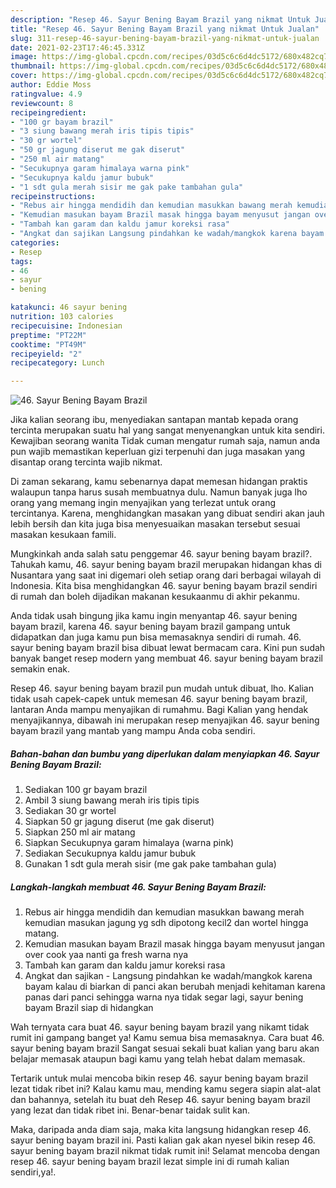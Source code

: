 ```yaml
---
description: "Resep 46. Sayur Bening Bayam Brazil yang nikmat Untuk Jualan"
title: "Resep 46. Sayur Bening Bayam Brazil yang nikmat Untuk Jualan"
slug: 311-resep-46-sayur-bening-bayam-brazil-yang-nikmat-untuk-jualan
date: 2021-02-23T17:46:45.331Z
image: https://img-global.cpcdn.com/recipes/03d5c6c6d4dc5172/680x482cq70/46-sayur-bening-bayam-brazil-foto-resep-utama.jpg
thumbnail: https://img-global.cpcdn.com/recipes/03d5c6c6d4dc5172/680x482cq70/46-sayur-bening-bayam-brazil-foto-resep-utama.jpg
cover: https://img-global.cpcdn.com/recipes/03d5c6c6d4dc5172/680x482cq70/46-sayur-bening-bayam-brazil-foto-resep-utama.jpg
author: Eddie Moss
ratingvalue: 4.9
reviewcount: 8
recipeingredient:
- "100 gr bayam brazil"
- "3 siung bawang merah iris tipis tipis"
- "30 gr wortel"
- "50 gr jagung diserut me gak diserut"
- "250 ml air matang"
- "Secukupnya garam himalaya warna pink"
- "Secukupnya kaldu jamur bubuk"
- "1 sdt gula merah sisir me gak pake tambahan gula"
recipeinstructions:
- "Rebus air hingga mendidih dan kemudian masukkan bawang merah kemudian masukan jagung yg sdh dipotong kecil2 dan wortel hingga matang."
- "Kemudian masukan bayam Brazil masak hingga bayam menyusut jangan over cook yaa nanti ga fresh warna nya"
- "Tambah kan garam dan kaldu jamur koreksi rasa"
- "Angkat dan sajikan Langsung pindahkan ke wadah/mangkok karena bayam kalau di biarkan di panci akan berubah menjadi kehitaman karena panas dari panci sehingga warna nya tidak segar lagi, sayur bening bayam Brazil siap di hidangkan"
categories:
- Resep
tags:
- 46
- sayur
- bening

katakunci: 46 sayur bening 
nutrition: 103 calories
recipecuisine: Indonesian
preptime: "PT22M"
cooktime: "PT49M"
recipeyield: "2"
recipecategory: Lunch

---
```



![46. Sayur Bening Bayam Brazil](https://img-global.cpcdn.com/recipes/03d5c6c6d4dc5172/680x482cq70/46-sayur-bening-bayam-brazil-foto-resep-utama.jpg)

Jika kalian seorang ibu, menyediakan santapan mantab kepada orang tercinta merupakan suatu hal yang sangat menyenangkan untuk kita sendiri. Kewajiban seorang  wanita Tidak cuman mengatur rumah saja, namun anda pun wajib memastikan keperluan gizi terpenuhi dan juga masakan yang disantap orang tercinta wajib nikmat.

Di zaman  sekarang, kamu sebenarnya dapat memesan hidangan praktis walaupun tanpa harus susah membuatnya dulu. Namun banyak juga lho orang yang memang ingin menyajikan yang terlezat untuk orang tercintanya. Karena, menghidangkan masakan yang dibuat sendiri akan jauh lebih bersih dan kita juga bisa menyesuaikan masakan tersebut sesuai masakan kesukaan famili. 



Mungkinkah anda salah satu penggemar 46. sayur bening bayam brazil?. Tahukah kamu, 46. sayur bening bayam brazil merupakan hidangan khas di Nusantara yang saat ini digemari oleh setiap orang dari berbagai wilayah di Indonesia. Kita bisa menghidangkan 46. sayur bening bayam brazil sendiri di rumah dan boleh dijadikan makanan kesukaanmu di akhir pekanmu.

Anda tidak usah bingung jika kamu ingin menyantap 46. sayur bening bayam brazil, karena 46. sayur bening bayam brazil gampang untuk didapatkan dan juga kamu pun bisa memasaknya sendiri di rumah. 46. sayur bening bayam brazil bisa dibuat lewat bermacam cara. Kini pun sudah banyak banget resep modern yang membuat 46. sayur bening bayam brazil semakin enak.

Resep 46. sayur bening bayam brazil pun mudah untuk dibuat, lho. Kalian tidak usah capek-capek untuk memesan 46. sayur bening bayam brazil, lantaran Anda mampu menyajikan di rumahmu. Bagi Kalian yang hendak menyajikannya, dibawah ini merupakan resep menyajikan 46. sayur bening bayam brazil yang mantab yang mampu Anda coba sendiri.

<!--inarticleads1-->

##### Bahan-bahan dan bumbu yang diperlukan dalam menyiapkan 46. Sayur Bening Bayam Brazil:

1. Sediakan 100 gr bayam brazil
1. Ambil 3 siung bawang merah iris tipis tipis
1. Sediakan 30 gr wortel
1. Siapkan 50 gr jagung diserut (me gak diserut)
1. Siapkan 250 ml air matang
1. Siapkan Secukupnya garam himalaya (warna pink)
1. Sediakan Secukupnya kaldu jamur bubuk
1. Gunakan 1 sdt gula merah sisir (me gak pake tambahan gula)




<!--inarticleads2-->

##### Langkah-langkah membuat 46. Sayur Bening Bayam Brazil:

1. Rebus air hingga mendidih dan kemudian masukkan bawang merah kemudian masukan jagung yg sdh dipotong kecil2 dan wortel hingga matang.
1. Kemudian masukan bayam Brazil masak hingga bayam menyusut jangan over cook yaa nanti ga fresh warna nya
1. Tambah kan garam dan kaldu jamur koreksi rasa
1. Angkat dan sajikan - Langsung pindahkan ke wadah/mangkok karena bayam kalau di biarkan di panci akan berubah menjadi kehitaman karena panas dari panci sehingga warna nya tidak segar lagi, sayur bening bayam Brazil siap di hidangkan




Wah ternyata cara buat 46. sayur bening bayam brazil yang nikamt tidak rumit ini gampang banget ya! Kamu semua bisa memasaknya. Cara buat 46. sayur bening bayam brazil Sangat sesuai sekali buat kalian yang baru akan belajar memasak ataupun bagi kamu yang telah hebat dalam memasak.

Tertarik untuk mulai mencoba bikin resep 46. sayur bening bayam brazil lezat tidak ribet ini? Kalau kamu mau, mending kamu segera siapin alat-alat dan bahannya, setelah itu buat deh Resep 46. sayur bening bayam brazil yang lezat dan tidak ribet ini. Benar-benar taidak sulit kan. 

Maka, daripada anda diam saja, maka kita langsung hidangkan resep 46. sayur bening bayam brazil ini. Pasti kalian gak akan nyesel bikin resep 46. sayur bening bayam brazil nikmat tidak rumit ini! Selamat mencoba dengan resep 46. sayur bening bayam brazil lezat simple ini di rumah kalian sendiri,ya!.

